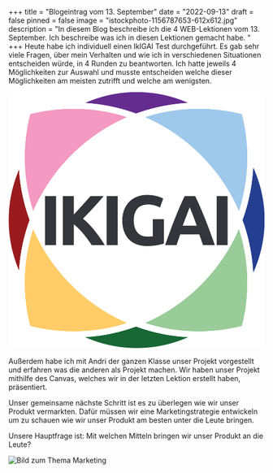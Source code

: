 +++
title = "Blogeintrag vom 13. September"
date = "2022-09-13"
draft = false
pinned = false
image = "istockphoto-1156787653-612x612.jpg"
description = "In diesem Blog beschreibe ich die 4 WEB-Lektionen vom 13. September. Ich beschreibe was ich in diesen Lektionen gemacht habe. "
+++
Heute habe ich individuell einen IkIGAI Test durchgeführt. Es gab sehr viele Fragen, über mein Verhalten und wie ich in verschiedenen Situationen entscheiden würde, in 4 Runden zu beantworten. Ich hatte jeweils 4 Möglichkeiten zur Auswahl und musste entscheiden welche dieser Möglichkeiten am meisten zutrifft und welche am wenigsten. 

![](ikigai-logo.svg "IKIGAI Logo")

Außerdem habe ich mit Andri der ganzen Klasse unser Projekt vorgestellt und erfahren was die anderen als Projekt machen. Wir haben unser Projekt mithilfe des Canvas, welches wir in der letzten Lektion erstellt haben, präsentiert. 

Unser gemeinsame nächste Schritt ist es zu überlegen wie wir unser Produkt vermarkten. Dafür müssen wir eine Marketingstrategie entwickeln um zu schauen wie wir unser Produkt am besten unter die Leute bringen.

Unsere Hauptfrage ist: Mit welchen Mitteln bringen wir unser Produkt an die Leute?

![](101563331.avif "Bild zum Thema Marketing")